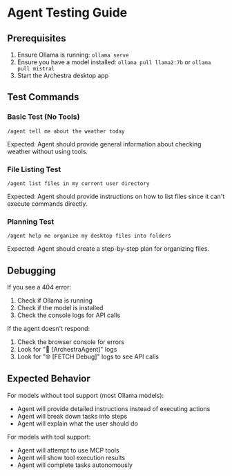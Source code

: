 # Agent Testing Guide

## Prerequisites

1. Ensure Ollama is running: `ollama serve`
2. Ensure you have a model installed: `ollama pull llama2:7b` or `ollama pull mistral`
3. Start the Archestra desktop app

## Test Commands

### Basic Test (No Tools)

```
/agent tell me about the weather today
```

Expected: Agent should provide general information about checking weather without using tools.

### File Listing Test

```
/agent list files in my current user directory
```

Expected: Agent should provide instructions on how to list files since it can't execute commands directly.

### Planning Test

```
/agent help me organize my desktop files into folders
```

Expected: Agent should create a step-by-step plan for organizing files.

## Debugging

If you see a 404 error:

1. Check if Ollama is running
2. Check if the model is installed
3. Check the console logs for API calls

If the agent doesn't respond:

1. Check the browser console for errors
2. Look for "🚀 [ArchestraAgent]" logs
3. Look for "🌐 [FETCH Debug]" logs to see API calls

## Expected Behavior

For models without tool support (most Ollama models):

- Agent will provide detailed instructions instead of executing actions
- Agent will break down tasks into steps
- Agent will explain what the user should do

For models with tool support:

- Agent will attempt to use MCP tools
- Agent will show tool execution results
- Agent will complete tasks autonomously
